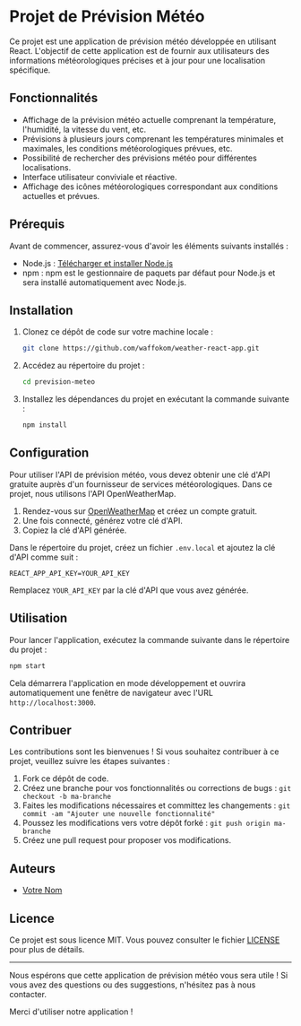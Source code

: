 # Projet de Prévision Météo

Ce projet est une application de prévision météo développée en utilisant React. L'objectif de cette application est de fournir aux utilisateurs des informations météorologiques précises et à jour pour une localisation spécifique.

## Fonctionnalités

- Affichage de la prévision météo actuelle comprenant la température, l'humidité, la vitesse du vent, etc.
- Prévisions à plusieurs jours comprenant les températures minimales et maximales, les conditions météorologiques prévues, etc.
- Possibilité de rechercher des prévisions météo pour différentes localisations.
- Interface utilisateur conviviale et réactive.
- Affichage des icônes météorologiques correspondant aux conditions actuelles et prévues.

## Prérequis

Avant de commencer, assurez-vous d'avoir les éléments suivants installés :

- Node.js : [Télécharger et installer Node.js](https://nodejs.org)
- npm : npm est le gestionnaire de paquets par défaut pour Node.js et sera installé automatiquement avec Node.js.

## Installation

1. Clonez ce dépôt de code sur votre machine locale :

   ```bash
   git clone https://github.com/waffokom/weather-react-app.git
   ```

2. Accédez au répertoire du projet :

   ```bash
   cd prevision-meteo
   ```

3. Installez les dépendances du projet en exécutant la commande suivante :

   ```bash
   npm install
   ```

## Configuration

Pour utiliser l'API de prévision météo, vous devez obtenir une clé d'API gratuite auprès d'un fournisseur de services météorologiques. Dans ce projet, nous utilisons l'API OpenWeatherMap.

1. Rendez-vous sur [OpenWeatherMap](https://openweathermap.org/) et créez un compte gratuit.
2. Une fois connecté, générez votre clé d'API.
3. Copiez la clé d'API générée.

Dans le répertoire du projet, créez un fichier `.env.local` et ajoutez la clé d'API comme suit :

```plaintext
REACT_APP_API_KEY=YOUR_API_KEY
```

Remplacez `YOUR_API_KEY` par la clé d'API que vous avez générée.

## Utilisation

Pour lancer l'application, exécutez la commande suivante dans le répertoire du projet :

```bash
npm start
```

Cela démarrera l'application en mode développement et ouvrira automatiquement une fenêtre de navigateur avec l'URL `http://localhost:3000`.

## Contribuer

Les contributions sont les bienvenues ! Si vous souhaitez contribuer à ce projet, veuillez suivre les étapes suivantes :

1. Fork ce dépôt de code.
2. Créez une branche pour vos fonctionnalités ou corrections de bugs : `git checkout -b ma-branche`
3. Faites les modifications nécessaires et committez les changements : `git commit -am "Ajouter une nouvelle fonctionnalité"`
4. Poussez les modifications vers votre dépôt forké : `git push origin ma-branche`
5. Créez une pull request pour proposer vos modifications.

## Auteurs

- [Votre Nom](https://github.com/waffokom)

## Licence

Ce projet est sous licence MIT. Vous pouvez consulter le fichier [LICENSE](LICENSE) pour plus de détails.

---

Nous espérons que cette application de prévision météo vous sera utile ! Si vous avez des questions ou des suggestions, n'hésitez pas à nous contacter.

Merci d'utiliser notre application !
